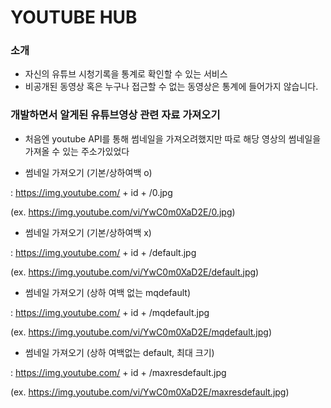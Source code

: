 # YOUTUBE HUB


### 소개

- 자신의 유튜브 시청기록을 통계로 확인할 수 있는 서비스
- 비공개된 동영상 혹은 누구나 접근할 수 없는 동영상은 통계에 들어가지 않습니다.

### 개발하면서 알게된 유튜브영상 관련 자료 가져오기 

- 처음엔 youtube API를 통해 썸네일을 가져오려했지만 따로 해당 영상의 썸네일을 가져올 수 있는 주소가있었다

- 썸네일 가져오기 (기본/상하여백 o)

: https://img.youtube.com/ + id + /0.jpg

(ex. https://img.youtube.com/vi/YwC0m0XaD2E/0.jpg)

 

- 썸네일 가져오기 (기본/상하여백 x)

: https://img.youtube.com/ + id + /default.jpg

(ex. https://img.youtube.com/vi/YwC0m0XaD2E/default.jpg) 

 

- 썸네일 가져오기 (상하 여백 없는 mqdefault)

: https://img.youtube.com/ + id + /mqdefault.jpg

(ex. https://img.youtube.com/vi/YwC0m0XaD2E/mqdefault.jpg) 

 

- 썸네일 가져오기 (상하 여백없는 default, 최대 크기)

: https://img.youtube.com/ + id + /maxresdefault.jpg

(ex. https://img.youtube.com/vi/YwC0m0XaD2E/maxresdefault.jpg)
